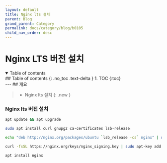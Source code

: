 ```yaml
---
layout: default
title: Nginx lts 설치
parent: Blog
grand_parent: Category
permalink: docs/category/blog/b0105
child_nav_order: desc
---
```

# Nginx LTS 버전 설치
<details open markdown="block">
  <summary>
    Table of contents
  </summary>
  ## Table of contents
  {: .no_toc .text-delta }
1. TOC
{:toc}
</details>
---
## 개요

> - Nginx lts 설치
{: .new }

### Nginx lts 버전 설치

```bash
apt update && apt upgrade
```

```bash
sudo apt install curl gnupg2 ca-certificates lsb-release
```

```bash
echo "deb http://nginx.org/packages/ubuntu `lsb_release -cs` nginx" | sudo tee /etc/apt/sources.list.d/nginx.list
```

```bash
curl -fsSL https://nginx.org/keys/nginx_signing.key | sudo apt-key add -
```

```bash
apt install nginx
```
